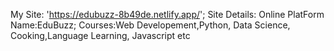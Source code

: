 My Site: 'https://edubuzz-8b49de.netlify.app/';
Site Details: Online PlatForm
Name:EduBuzz;
Courses:Web Developement,Python, Data Science, Cooking,Language Learning, Javascript etc